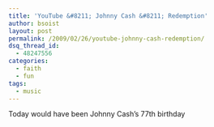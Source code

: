 ```yaml
---
title: 'YouTube &#8211; Johnny Cash &#8211; Redemption'
author: bsoist
layout: post
permalink: /2009/02/26/youtube-johnny-cash-redemption/
dsq_thread_id:
  - 48247556
categories:
  - faith
  - fun
tags:
  - music
---
```

Today would have been Johnny Cash&#8217;s 77th birthday
